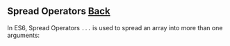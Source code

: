 ## Spread Operators [Back](./../es6.md)

In ES6, Spread Operators `...` is used to spread an array into more than one arguments:

```js

```
